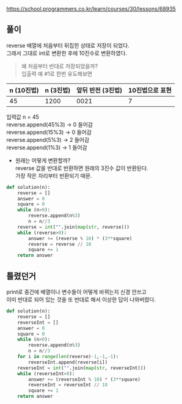 https://school.programmers.co.kr/learn/courses/30/lessons/68935

풀이
-------------
reverse 배열에 처음부터 뒤집힌 상태로 저장이 되었다.<br>
그래서 그대로 int로 변환한 후에 10진수로 변환하였다.

> 왜 처음부터 반대로 저장되었을까?<br>
입출력 예 #1로 한번 유도해보면<br>

| n (10진법) | n (3진법) | 앞뒤 반전 (3진법) | 10진법으로 표현 |
| ----------- | ----------- | ----------- | ----------- |
| 45       | 1200    | 0021        | 7         |

입력값 n = 45 <br>
reverse.append(45%3) → 0 들어감 <br>
reverse.append(15%3) → 0 들어감 <br>
reverse.append(5%3) → 2 들어감 <br>
reverse.append(1%3) → 1 들어감 <br>

* 원래는 어떻게 변환할까?<br>
reverse 값을 반대로 반환하면 원래의 3진수 값이 반환된다.<br>
가장 작은 자리부터 반환되기 때문.

```python
def solution(n):
    reverse = []
    answer = 0
    square = 0
    while (n>0):
        reverse.append(n%3)
        n = n//3
    reverse = int("".join(map(str, reverse)))
    while (reverse>0):
        answer += (reverse % 10) * (3**square)
        reverse = reverse // 10
        square += 1
    return answer
```

틀렸던거
-------------
print로 중간에 배열이나 변수들이 어떻게 바뀌는지 신경 안쓰고<br>
이미 반대로 되어 있는 것을 또 반대로 해서 이상한 답이 나와버렸다.

```python
def solution(n):
    reverse = []
    reverseInt = []
    answer = 0
    square = 0
    while (n>0):
        reverse.append(n%3)
        n = n//3
    for i in range(len(reverse)-1,-1,-1):
        reverseInt.append(reverse[i])
    reverseInt = int("".join(map(str, reverseInt)))
    while (reverseInt>0):
        answer += (reverseInt % 10) * (3**square)
        reverseInt = reverseInt // 10
        square += 1
    return answer
```